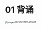 # 01 背诵

<img src="https://cvp.oss-cn-shanghai.aliyuncs.com/202506271524782.png" alt="image-20250627152437661" style="zoom:50%;" />
